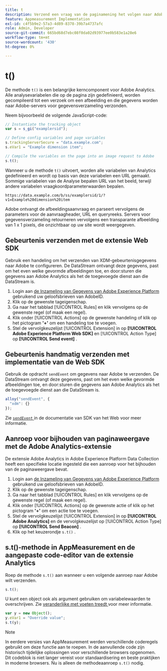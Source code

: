 ```yaml
---
title: t
description: Verzend een vraag van de paginamening het volgen naar Adobe.
feature: Appmeasurement Implementation
exl-id: c4f5b9e2-57a3-4d89-8378-39b7a4737afc
role: Admin, Developer
source-git-commit: 665bd68d7ebc08f0da02d93977ee0b583e1a28e6
workflow-type: tm+mt
source-wordcount: '430'
ht-degree: 0%

---
```


# t()

De methode `t()` is een belangrijke kerncomponent voor Adobe Analytics. Alle analysevariabelen die op de pagina zijn gedefinieerd, worden gecompileerd tot een verzoek om een afbeelding en die gegevens worden naar Adobe-servers voor gegevensverzameling verzonden.

Neem bijvoorbeeld de volgende JavaScript-code:

```js
// Instantiate the tracking object
var s = s_gi("examplersid");

// Define config variables and page variables
s.trackingServerSecure = "data.example.com";
s.eVar1 = "Example dimension item";

// Compile the variables on the page into an image request to Adobe
s.t();
```

Wanneer u de methode `t()` uitvoert, worden alle variabelen van Analytics gedefinieerd en wordt op basis van deze variabelen een URL gemaakt. Sommige variabelen van de Analyse bepalen URL van het beeld, terwijl andere variabelen vraagkoordparameterwaarden bepalen.

```text
https://data.example.com/b/ss/examplersid/1/?v1=Example%20dimension%20item
```

Adobe ontvangt de afbeeldingsaanvraag en parseert vervolgens de parameters voor de aanvraagheader, URL en queryreeks. Servers voor gegevensverzameling retourneren vervolgens een transparante afbeelding van 1 x 1 pixels, die onzichtbaar op uw site wordt weergegeven.

## Gebeurtenis verzenden met de extensie Web SDK

Gebruik een handeling om het verzenden van XDM-gebeurtenisgegevens naar Adobe te configureren. De DataStream ontvangt deze gegevens, past om het even welke gevormde afbeeldingen toe, en door:sturen die gegevens aan Adobe Analytics als het de toegevoegde dienst aan die DataStream is.

1. Login aan [ de Inzameling van Gegevens van Adobe Experience Platform ](https://experience.adobe.com/data-collection) gebruikend uw geloofsbrieven van AdobeID.
1. Klik op de gewenste tageigenschap.
1. Ga naar het tabblad [!UICONTROL Rules] en klik vervolgens op de gewenste regel (of maak een regel).
1. Klik onder [!UICONTROL Actions] op de gewenste handeling of klik op het pictogram **&#39;+&#39;** om een handeling toe te voegen.
1. Stel de vervolgkeuzelijst [!UICONTROL Extension] in op **[!UICONTROL Adobe Experience Platform Web SDK]** en [!UICONTROL Action Type] op **[!UICONTROL Send event]** .

## Gebeurtenis handmatig verzenden met implementatie van de Web SDK

Gebruik de opdracht `sendEvent` om gegevens naar Adobe te verzenden. De DataStream ontvangt deze gegevens, past om het even welke gevormde afbeeldingen toe, en door:sturen die gegevens aan Adobe Analytics als het de toegevoegde dienst aan die DataStream is.

```js
alloy("sendEvent", {
  "xdm": {}
});
```

Zie [`sendEvent` ](https://experienceleague.adobe.com/nl/docs/experience-platform/web-sdk/commands/sendevent/overview) in de documentatie van SDK van het Web voor meer informatie.

## Aanroep voor bijhouden van paginaweergave met de Adobe Analytics-extensie

De extensie Adobe Analytics in Adobe Experience Platform Data Collection heeft een specifieke locatie ingesteld die een aanroep voor het bijhouden van de paginaweergave bevat.

1. Login aan [ de Inzameling van Gegevens van Adobe Experience Platform ](https://experience.adobe.com/data-collection) gebruikend uw geloofsbrieven van AdobeID.
1. Klik op de gewenste tageigenschap.
1. Ga naar het tabblad [!UICONTROL Rules] en klik vervolgens op de gewenste regel (of maak een regel).
1. Klik onder [!UICONTROL Actions] op de gewenste actie of klik op het pictogram **&#39;+&#39;** om een actie toe te voegen.
1. Stel de vervolgkeuzelijst [!UICONTROL Extension] in op **[!UICONTROL Adobe Analytics]** en de vervolgkeuzelijst op [!UICONTROL Action Type] op **[!UICONTROL Send Beacon]** .
1. Klik op het keuzerondje `s.t()` .

## s.t()-methode in AppMeasurement en de aangepaste code-editor van de extensie Analytics

Roep de methode `s.t()` aan wanneer u een volgende aanroep naar Adobe wilt verzenden.

```js
s.t();
```

U kunt een object ook als argument gebruiken om variabelewaarden te overschrijven. Zie [ veranderlijke met voeten treedt ](../../js/overrides.md) voor meer informatie.

```js
var y = new Object();
y.eVar1 = "Override value";
s.t(y);
```

>[!NOTE]
>
>In eerdere versies van AppMeasurement werden verschillende coderegels gebruikt om deze functie aan te roepen. In de aanvullende code zijn historisch tijdelijke oplossingen voor verschillende browsers opgenomen. Dit codeblok is niet langer vereist voor standaardisering en beste praktijken in moderne browsers. Nu is alleen de methodeaanroep `s.t()` nodig.
